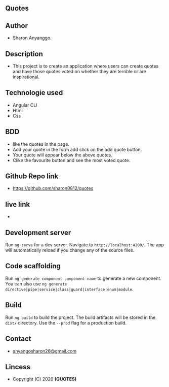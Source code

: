 ## Quotes
## Author
 * Sharon Anyanggo.

 ## Description
 * This  project is to create an application where users can create quotes and have those quotes voted on whether they are terrible or are inspirational.

 ## Technologie  used
 * Angular CLI
 * Html
 * Css

 ## BDD
  * like the quotes in the page.
  * Add your quote in the form add click on the add quote button.
  * Your quote will appear below the above quotes.
  * Clike the favourite button and see the most voted quote.

## Github Repo link
* https://github.com/sharon0812/quotes

## live link
* 
## Development server

Run `ng serve` for a dev server. Navigate to `http://localhost:4200/`. The app will automatically reload if you change any of the source files.

## Code scaffolding

Run `ng generate component component-name` to generate a new component. You can also use `ng generate directive|pipe|service|class|guard|interface|enum|module`.

## Build

Run `ng build` to build the project. The build artifacts will be stored in the `dist/` directory. Use the `--prod` flag for a production build.

## Contact
* anyangosharon26@gmail.com

## Lincess
 * Copyright (C) 2020 **(QUOTES)**